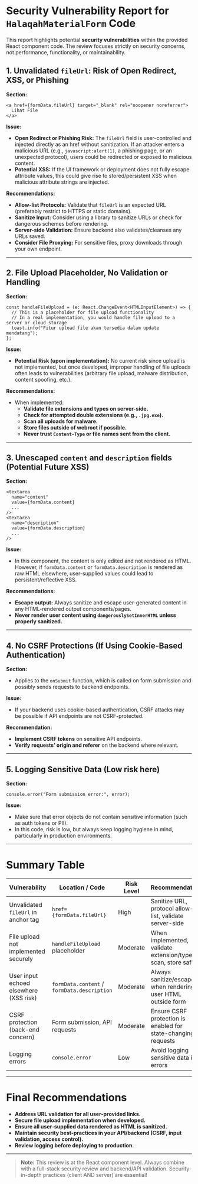 # Security Vulnerability Report for `HalaqahMaterialForm` Code

This report highlights potential **security vulnerabilities** within the provided React component code. The review focuses strictly on security concerns, not performance, functionality, or maintainability.

## 1. Unvalidated `fileUrl`: Risk of Open Redirect, XSS, or Phishing

**Section:**

```tsx
<a href={formData.fileUrl} target="_blank" rel="noopener noreferrer">
  Lihat File
</a>
```

**Issue:**

- **Open Redirect or Phishing Risk:** The `fileUrl` field is user-controlled and injected directly as an href without sanitization. If an attacker enters a malicious URL (e.g., `javascript:alert(1)`, a phishing page, or an unexpected protocol), users could be redirected or exposed to malicious content.
- **Potential XSS:** If the UI framework or deployment does not fully escape attribute values, this could give rise to stored/persistent XSS when malicious attribute strings are injected.

**Recommendations:**

- **Allow-list Protocols:** Validate that `fileUrl` is an expected URL (preferably restrict to HTTPS or static domains).
- **Sanitize Input:** Consider using a library to sanitize URLs or check for dangerous schemes before rendering.
- **Server-side Validation:** Ensure backend also validates/cleanses any URLs saved.
- **Consider File Proxying:** For sensitive files, proxy downloads through your own endpoint.

---

## 2. File Upload Placeholder, No Validation or Handling

**Section:**

```tsx
const handleFileUpload = (e: React.ChangeEvent<HTMLInputElement>) => {
  // This is a placeholder for file upload functionality
  // In a real implementation, you would handle file upload to a server or cloud storage
  toast.info("Fitur upload file akan tersedia dalam update mendatang");
};
```

**Issue:**

- **Potential Risk (upon implementation):** No current risk since upload is not implemented, but once developed, improper handling of file uploads often leads to vulnerabilities (arbitrary file upload, malware distribution, content spoofing, etc.).

**Recommendations:**

- When implemented:
  - **Validate file extensions and types on server-side.**
  - **Check for attempted double extensions (e.g., `.jpg.exe`).**
  - **Scan all uploads for malware.**
  - **Store files outside of webroot if possible.**
  - **Never trust `Content-Type` or file names sent from the client.**

---

## 3. Unescaped `content` and `description` fields (Potential Future XSS)

**Section:**

```tsx
<textarea
  name="content"
  value={formData.content}
  ...
/>
<textarea
  name="description"
  value={formData.description}
  ...
/>
```

**Issue:**

- In this component, the content is only edited and not rendered as HTML. However, if `formData.content` or `formData.description` is rendered as raw HTML elsewhere, user-supplied values could lead to persistent/reflective XSS.

**Recommendations:**

- **Escape output:** Always sanitize and escape user-generated content in any HTML-rendered output components/pages.
- **Never render user content using `dangerouslySetInnerHTML` unless properly sanitized.**

---

## 4. No CSRF Protections (If Using Cookie-Based Authentication)

**Section:**

- Applies to the `onSubmit` function, which is called on form submission and possibly sends requests to backend endpoints.

**Issue:**

- If your backend uses cookie-based authentication, CSRF attacks may be possible if API endpoints are not CSRF-protected.

**Recommendation:**

- **Implement CSRF tokens** on sensitive API endpoints.
- **Verify requests’ origin and referer** on the backend where relevant.

---

## 5. Logging Sensitive Data (Low risk here)

**Section:**

```tsx
console.error("Form submission error:", error);
```

**Issue:**

- Make sure that error objects do not contain sensitive information (such as auth tokens or PII).
- In this code, risk is low, but always keep logging hygiene in mind, particularly in production environments.

---

# Summary Table

| Vulnerability                          | Location / Code                             | Risk Level | Recommendation                                                |
| -------------------------------------- | ------------------------------------------- | ---------- | ------------------------------------------------------------- |
| Unvalidated `fileUrl` in anchor tag    | `href={formData.fileUrl}`                   | High       | Sanitize URL, protocol allow-list, validate server-side       |
| File upload not implemented securely   | `handleFileUpload` placeholder              | Moderate   | When implemented, validate extension/type, scan, store safely |
| User input echoed elsewhere (XSS risk) | `formData.content` / `formData.description` | Moderate   | Always sanitize/escape when rendering user HTML outside form  |
| CSRF protection (back-end concern)     | Form submission, API requests               | Moderate   | Ensure CSRF protection is enabled for state-changing requests |
| Logging errors                         | `console.error`                             | Low        | Avoid logging sensitive data in errors                        |

---

# Final Recommendations

- **Address URL validation for all user-provided links.**
- **Secure file upload implementation when developed.**
- **Ensure all user-supplied data rendered as HTML is sanitized.**
- **Maintain security best-practices in your API/backend (CSRF, input validation, access control).**
- **Review logging before deploying to production.**

---

> **Note:** This review is at the React component level. Always combine with a full-stack security review and backend/API validation. Security-in-depth practices (client AND server) are essential!
